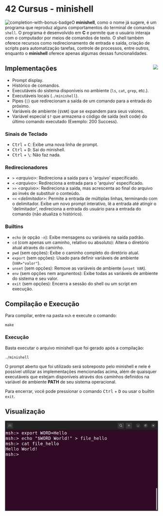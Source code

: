 # 42 Cursus - minishell

<img src="https://game.42sp.org.br/static/assets/achievements/minishellm.png" alt="completion-with-bonus-badge" align="left">


O **minishell**, como o nome já sugere, é um programa que reproduz alguns comportamentos do terminal de comandos `shell`. O programa é desenvolvido em **C** e permite que o usuário interaja com o computador por meios de comandos de texto. O shell também oferece recursos como redirecionamento de entrada e saída, criação de scripts para automatização tarefas, controle de processos, entre outros, enquanto o **minishell** oferece apenas algumas dessas funcionalidades.

## Implementações <img src="https://img.shields.io/badge/GRADE-101%2F100-green" align="right">

- Prompt display.
- Histórico de comandos.
- Executáveis do sistema disponíveis no ambiente (`ls`, `cat`, `grep`, etc.).
- Executáveis locais (`./minishell`).
- Pipes (`|`) que redirecionam a saída de um comando para a entrada do próximo.
- Variáveis de ambiente (`$VAR`) que se expandem para seus valores.
- Variável especial `$?` que armazena o código de saída (exit code) do último comando executado (Exemplo: 200 Success).

### Sinais de Teclado

- <kbd>Ctrl</kbd> + <kbd>C</kbd>: Exibe uma nova linha de prompt.
- <kbd>Ctrl</kbd> + <kbd>D</kbd>: Sai do minishell.
- <kbd>Ctrl</kbd> + <kbd>\\</kbd>: Não faz nada.

### Redirecionadores

- `>` *\<arquivo>*: Redireciona a saída para o 'arquivo' especificado.
- `<` *\<arquivo>*: Redireciona  a entrada para o 'arquivo' especificado.
- `>>` *\<arquivo>*: Redireciona a saída, mas acrescenta ao final do arquivo ao invés de substituir o conteúdo.
- `<<` *\<delimitador>*: Permite a entrada de múltiplas linhas, terminando com o delimitador. Exibe um novo prompt interativo, lê a entrada até atingir o 'delimitador', redireciona a entrada do usuário para a entrada do comando (não atualiza o histórico).

### Builtins

- `echo` (e opção `-n`): Exibe mensagens ou variáveis na saída padrão.
- `cd` (com apenas um caminho, relativo ou absoluto): Altera o diretório atual através do caminho.
- `pwd` (sem opções): Exibe o caminho completo do diretório atual.
- `export` (sem opções): Usado para definir variáveis de ambiente (`VAR="valor"`).
- `unset` (sem opções): Remove as variáveis de ambiente (`unset VAR`).
- `env` (sem opções nem argunentos): Exibe todas as variáveis de ambiente do sistema e seu valor.
- `exit` (sem opções): Encerra a sessão do shell ou um script em execução.

## Compilação e Execução 

Para compilar, entre na pasta `msh` e execute o comando:

```
make
```

### Execução

Basta executar o arquivo minishell que foi gerado após a compilação:

```
./minishell
```

O prompt aberto que foi utilizado será sobreposto pelo minishell e nele é possível utilizar as implementações mencionadas acima, além de quaisquer executáveis que estejam disponíveis através dos caminhos definidos na variável de ambiente **PATH** de seu sistema operacional.

Para encerrar, você pode pressionar o comando <kbd>Ctrl</kbd> + <kbd>D</kbd> ou usar o builtin `exit`.

## Visualização

<div align="center">

![minishell](./info/msh.png)

</div>